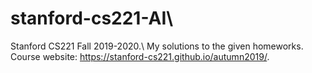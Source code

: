 # stanford-cs221-AI\
Stanford CS221 Fall 2019-2020.\ 
My solutions to the given homeworks.\
Course website: https://stanford-cs221.github.io/autumn2019/. 
